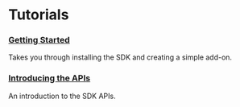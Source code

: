 # Tutorials #

### [Getting Started](dev-guide/addon-development/getting-started.html) ###
Takes you through installing the SDK and creating a simple add-on.

### [Introducing the APIs](dev-guide/addon-development/api-intro.html) ###
An introduction to the SDK APIs.